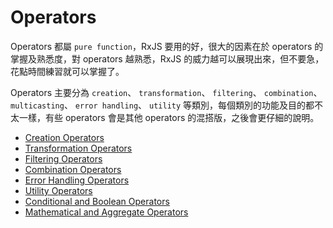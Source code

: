 # Operators

Operators 都屬 `pure function`，RxJS 要用的好，很大的因素在於 operators 的掌握及熟悉度，對 operators 越熟悉，RxJS 的威力越可以展現出來，但不要急，花點時間練習就可以掌握了。

Operators 主要分為 `creation`、 `transformation`、 `filtering`、 `combination`、 `multicasting`、 `error handling`、 `utility` 等類別，每個類別的功能及目的都不太一樣，有些 operators 會是其他 operators 的混搭版，之後會更仔細的說明。

 * [Creation Operators](chapter3/creation-operators.md)
* [Transformation Operators](chapter3/transformation-operators.md)
* [Filtering Operators](chapter3/filtering-operators.md)
* [Combination Operators](chapter3/combination-operators.md)
* [Error Handling Operators](chapter3/error-handling-operators.md)
* [Utility Operators](chapter3/utility-operators.md)
* [Conditional and Boolean Operators](chapter3/conditional-boolean-operators.md)
* [Mathematical and Aggregate Operators](chapter3/mathematical-aggregate-operators.md)

